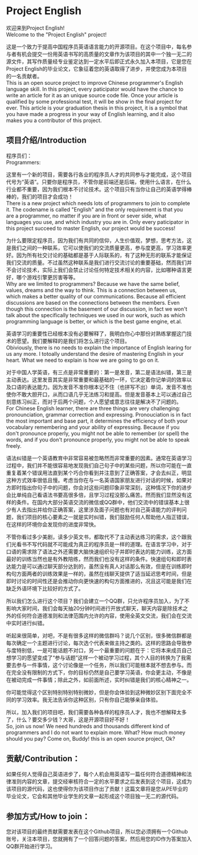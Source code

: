 
Project English
===============================

欢迎来到Project English!  
Welcome to the "Project English" project! 


这是一个致力于提高中国程序员英语语言能力的开源项目。在这个项目中，每名参与者有机会提交一份用英语书写的高质量的文章作为该项目的其中一个独一无二的源文件，其写作质量经专业鉴定达到一定水平后即正式永久加入本项目，它是您在Project English的毕业论文，它象征着您的英语取得了进步，并使您成为本项目的一名贡献者。  
This is an open source project to improve Chinese programmer's English language skill. In this project, every paticipator would have the chance to write an article for it as an unique source code file. Once your article is qualified by some professional test, it will be show in the final project for ever. This article is your graduation thesis in this project, it is a symbol that you have made a progress in your way of English learning, and it also makes you a contributor of this project. 



项目介绍/Introduction
------------

程序员们：  
Programmers:

这里有一个新的项目，需要各行各业的程序员人才的共同参与才能完成，这个项目代号为“英语”。只要你是程序员，不管你是前端还是后端，使用什么语言，在什么行业都不重要，因为我们根本不讨论技术。这个项目只有当你让自己的英语学得棒棒的，我们的项目才会成功！  
There is a new project which needs lots of programmers to join to complete it. The codename is called "English" and the only requirement is that you are a programmer, no matter if you are in front or sever side, what languages you use, and which industry you are in. Only every paticipator in this project succeed to master English, our project would be success!

为什么要限定程序员，因为我们有共同的信仰，人生价值观，梦想，思考方法，这是我们之间的一种联系，它可以使我们的交流质量更高，参与度更高，学习效率更好。因为所有社交讨论的基础都是基于人际联系的，有了这种无形的联系才能保证我们交流的质量。不过虽然这种联系是我们进行交流讨论的重要基础，然而我们并不会讨论技术，实际上我们会禁止讨论任何特定技术相关的内容，比如哪种语言更好，哪个游戏引擎更厉害等等。  
Why are we limited to programmers? Because we have the same belief, values, dreams and the way to think. This is a connection between us, which makes a better quality of our communications. Because all efficient discussions are based on the connections between the members. Even though this connection is the basement of our discussion, in fact we won't talk about the specifically techniques we used in our work, such as which programming language is better, or which is the best game engine, et.al.

英语学习的重要性已经根本没有必要解释了，我明白你心中那份对熟练掌握这门技术的愿望。我们要解释的是我们将怎么进行这个项目。  
Obiviously, there is no needs to explain the importance of English learing for us any more. I totoally understand the desire of mastering English in your heart. What we need to explain is how we are going to go on it. 

对于中国人学英语，有三点是非常重要的：第一是发音，第二是语法纠错，第三是主动表达。这里发音其实是非常重要和最基础的一环，它决定着你记单词的效率以及口语的表达能力。因为发音不准你根本记不住（也拼写不出）单词，发音不准也使你不敢大胆开口，从而口语几乎无法练习和提高。但是发音基本上可以通过自己刻意练习纠正，而对于后两个问题，个人愿望或意志往往是解决不了问题的。  
For Chinese English learner, there are three things are very challenging: pronounciation, grammar correction and expressing. Pronouciation is in fact the most important and base part, it determines the efficiency of both your vocabulary remembering and your ability of expressing. Because if you don't pronounce properly, you might not be able to remember (or spell) the words, and if you don't pronounce properly, you might not be able to speak freely. 

语法纠错是一个英语教育中非常容易被忽略然而非常重要的因素。通常在英语学习过程中，我们并不能很容易地发现我们自己句子中的某些问题，所以你可能在一直重复着某个错误用法直到某个巧合你看到并注意到了正确答案，才会去纠正，明显这种方式效率很低且慢。考虑当你在与一名英语国家朋友进行对话的时候，如果对方即时指出你句子中的问题，你会对这些问题印象非常深刻，这种情况下你的进步会比单纯自己看语法书要高很多倍，且学习过程没那么痛苦。然而我们显然没有这样的条件。在国内大部分英语交流的微信或QQ群中，他们交流中的错误基本上很少有人去指出并给你正确答案，这里涉及面子问题也有对自己英语能力的评判问题，我们项目的核心要素之一就是实时纠错，我们鼓励任何人帮助他人指正错误，在这样的环境你会发现你的进度非常快。

不管你看过多少美剧，读多少英文书，都取代不了主动表达练习的需求，这个跟我们光看书不写代码就不可能成为真正的程序员是一样的道理。在语言学习中，对于口语的需求除了语法之外还需要大脑快速组织句子并即时表达的能力训练，这方面最好的训练当然也是有外教陪练，然而我们也没有这样的条件。快速组句和即时表达能力是可以通过聊天部分达到的，虽然没有真人对话那么有效，但是在训练即时构句方面两者的训练效果是一样的，虽然在线聊天提供了适当延迟思考时间，但是即时讨论的时间性还是会推动你向更快速的构句方面推进的，况且这可能是我们在缺乏外语环境下比较好的方式了。

所以我们怎么进行这个项目？我们会建立一个QQ群，只允许程序员加入，为了不影响大家时间，我们会每天抽20分钟时间进行开放式聊天，聊天内容是除技术之外的任何符合道德准则和法律范围内允许的内容，使用全英文交流，我们会在交流中实时进行纠错。

听起来很简单，对吧，不是有很多这样的微信群吗？说几个区别，很多微信群都是每次确定一个主题进行讨论，每次选个代表来做主持之类的。这样的思路会导致参与度特别低，一是可能话题不对口，另一个最重要的问题在于：它将本来成员自己想学习的愿望变成了“参与话题”这样一个被动学习过程，其个人目的转换为了我需要去参与一件事情，这个讨论像是一个任务，所以我们可能根本就不想去参与。而在完全没有限制的方式下，你的目标仍然是自己要学习英语，你会更主动，不像是在被动完成一件事情；除此之外，如前面所述，实时纠错是我们的核心精神之一。

你可能觉得这个区别特别特别特别微妙，但是你会体验到这种微妙区别下面完全不同的学习效率。我无法告诉你这种区别，只有你自己能够亲自体验。

所以，加入我们的项目吧，我们需要各种各样的程序员人才，我也不想解释太多了，什么？要交多少钱？大哥，这是开源项目好不好！  
So, join us now! We need hundreds and thousands different kind of programmers and I do not want to explain more. What? How much money should you pay? Come on, Buddy! this is an open source project, Ok?


贡献/Contribution：
----------------

如果任何人觉得自己英语进步了，每个人机会用英语写一篇任何符合道德精神和法律准则内容的文章，提交经审核符合一定的水平要求之后发表到这个项目，这成为该项目的源代码，这也使得你为该项目作出了贡献！这篇文章将是您从PE毕业的毕业论文，它会和其他毕业学生的文章一起形成这个项目独一无二的源代码。


参加方式/How to join：
------------

您对该项目的最终贡献需要发表在这个Github项目，所以您必须拥有一个Github账号，关注本项目，您就拥有了一个回答问题的答案，然后用您的ID作为答案加入QQ群开始进行学习。